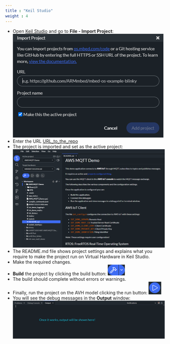 ```yaml
---
title : "Keil Studio"
weight : 4
---
```


- Open [Keil Studio](https://studio.keil.arm.com) and go to **File - Import Project**:
  ![Import project dialog](/static/import_project.png)
- Enter the URL [URL_to_the_repo](https://www.github.com)
- The project is imported and set as the active project:
  ![AWS MQTT Demo project opened and set active](/static/aws_mqtt_demo.png)
- The README.md file shows project settings and explains what you require to make the project run on Virtual Hardware in Keil Studio.
- Make the required changes.
- **Build** the project by clicking the build button: ![Build Button](/static/build_button.png)
- The build should complete without errors or warnings.
- Finally, run the project on the AVH model clicking the run button: ![Run Button](/static/run_button.png)
- You will see the debug messages in the **Output** window:
  ![Output Window](/static/output_window.png)

